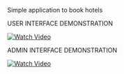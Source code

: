 
Simple application to book hotels

USER INTERFACE DEMONSTRATION

[![Watch Video](https://private-user-images.githubusercontent.com/157019736/362286785-83d76c92-8542-4670-9fa3-8bfd5c627b0f.png?jwt=eyJhbGciOiJIUzI1NiIsInR5cCI6IkpXVCJ9.eyJpc3MiOiJnaXRodWIuY29tIiwiYXVkIjoicmF3LmdpdGh1YnVzZXJjb250ZW50LmNvbSIsImtleSI6ImtleTUiLCJleHAiOjE3MjQ4NDk4MDUsIm5iZiI6MTcyNDg0OTUwNSwicGF0aCI6Ii8xNTcwMTk3MzYvMzYyMjg2Nzg1LTgzZDc2YzkyLTg1NDItNDY3MC05ZmEzLThiZmQ1YzYyN2IwZi5wbmc_WC1BbXotQWxnb3JpdGhtPUFXUzQtSE1BQy1TSEEyNTYmWC1BbXotQ3JlZGVudGlhbD1BS0lBVkNPRFlMU0E1M1BRSzRaQSUyRjIwMjQwODI4JTJGdXMtZWFzdC0xJTJGczMlMkZhd3M0X3JlcXVlc3QmWC1BbXotRGF0ZT0yMDI0MDgyOFQxMjUxNDVaJlgtQW16LUV4cGlyZXM9MzAwJlgtQW16LVNpZ25hdHVyZT04Yjc4OGU0MmFjNTEzZWZlYTQwMDU5OTY5NWEwMWQ3ODIwN2NjMWI4OTBjZmVhMDQyMjE0MzBjZTg1NjU5MWQ2JlgtQW16LVNpZ25lZEhlYWRlcnM9aG9zdCZhY3Rvcl9pZD0wJmtleV9pZD0wJnJlcG9faWQ9MCJ9.HNEJz8q_6Wps98LdfHGdmLDHg88dpY5Ey3AFh6DUPJU)](https://www.veed.io/view/572f87e8-7a88-405c-9410-83275aac63e6)

ADMIN INTERFACE DEMONSTRATION

[![Watch Video]()](https://www.veed.io/view/ad4cb58f-e36d-4407-b146-fc46aa5c2f54)
